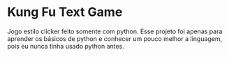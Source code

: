 # Kung Fu Text Game
Jogo estilo clicker feito somente com python.
Esse projeto foi apenas para aprender os básicos de python e conhecer um pouco melhor a linguagem, pois eu nunca tinha usado python antes.
